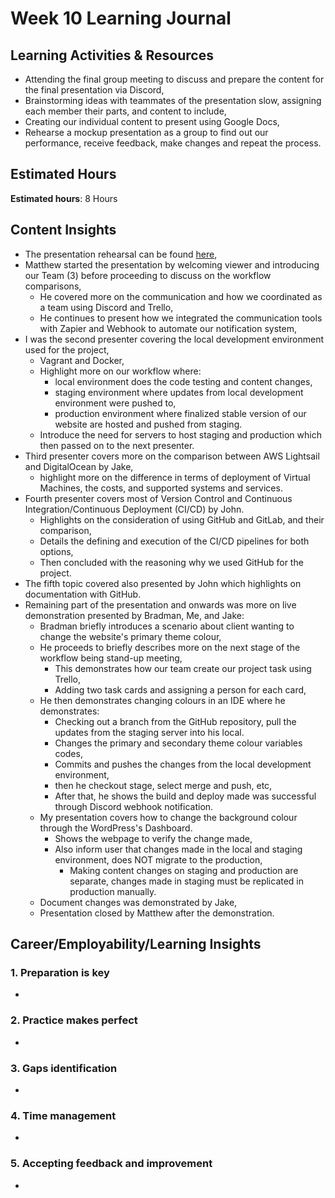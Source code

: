 # Week 10 Learning Journal <br/>

## Learning Activities & Resources
* Attending the final group meeting to discuss and prepare the content for the final presentation via Discord,
* Brainstorming ideas with teammates of the presentation slow, assigning each member their parts, and content to include,
* Creating our individual content to present using Google Docs,
* Rehearse a mockup presentation as a group to find out our performance, receive feedback, make changes and repeat the process.

## Estimated Hours
**Estimated hours**: 8 Hours

## Content Insights <br/>
  - The presentation rehearsal can be found [here](https://youtu.be/Ah6cvphD-U0),
  - Matthew started the presentation by welcoming viewer and introducing our Team (3) before proceeding to discuss on the workflow comparisons,
    - He covered more on the communication and how we coordinated as a team using Discord and Trello, 
    - He continues to present how we integrated the communication tools with Zapier and Webhook to automate our notification system,
  - I was the second presenter covering the local development environment used for the project,
    - Vagrant and Docker,
    - Highlight more on our workflow where:
      - local environment does the code testing and content changes,
      - staging environment where updates from local development environment were pushed to,
      - production environment where finalized stable version of our website are hosted and pushed from staging.
    - Introduce the need for servers to host staging and production which then passed on to the next presenter.
  - Third presenter covers more on the comparison between AWS Lightsail and DigitalOcean by Jake,
    - highlight more on the difference in terms of deployment of Virtual Machines, the costs, and supported systems and services.
  - Fourth presenter covers most of Version Control and Continuous Integration/Continuous Deployment (CI/CD) by John.
    - Highlights on the consideration of using GitHub and GitLab, and their comparison,
    - Details the defining and execution of the CI/CD pipelines for both options,
    - Then concluded with the reasoning why we used GitHub for the project.
  - The fifth topic covered also presented by John which highlights on documentation with GitHub.
  - Remaining part of the presentation and onwards was more on live demonstration presented by Bradman, Me, and Jake:
    - Bradman briefly introduces a scenario about client wanting to change the website's primary theme colour,
    - He proceeds to briefly describes more on the next stage of the workflow being stand-up meeting,
      - This demonstrates how our team create our project task using Trello,
      - Adding two task cards and assigning a person for each card,
    - He then demonstrates changing colours in an IDE where he demonstrates:
      - Checking out a branch from the GitHub repository, pull the updates from the staging server into his local.
      - Changes the primary and secondary theme colour variables codes,
      - Commits and pushes the changes from the local development environment,
      - then he checkout stage, select merge and push, etc,
      - After that, he shows the build and deploy made was successful through Discord webhook notification.
    - My presentation covers how to change the background colour through the WordPress's Dashboard.
      - Shows the webpage to verify the change made,
      - Also inform user that changes made in the local and staging environment, does NOT migrate to the production,
        - Making content changes on staging and production are separate, changes made in staging must be replicated in production manually.
    - Document changes was demonstrated by Jake,
    - Presentation closed by Matthew after the demonstration.

## Career/Employability/Learning Insights

### 1. Preparation is key <br>
  -  

### 2. Practice makes perfect <br>
  -  

### 3. Gaps identification <br>
  -  

### 4. Time management <br>
  -  

### 5. Accepting feedback and improvement <br>
  -  
